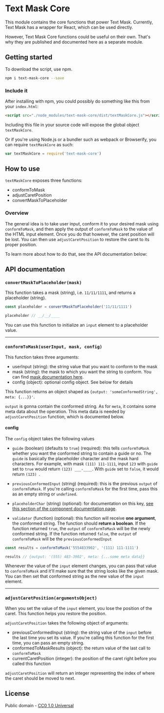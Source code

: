 # Text Mask Core

This module contains the core functions that power Text Mask. Currently, Text Mask
has a wrapper for React, which can be used directly.

However, Text Mask Core functions could be useful on their own. That's why they are published
and documented here as a separate module.

## Getting started

To download the script, use npm.

```bash
npm i text-mask-core --save
```

### Include it

After installing with npm, you could possibly do something like this from your `index.html`:

```html
<script src="./node_modules/text-mask-core/dist/textMaskCore.js"></script>
```

Including this file in your source code will expose the global object `textMaskCore`.

Or if you're using Node.js or a bundler such as webpack or Browserify, you can require
`textMaskCore` as such:

```js
var textMaskCore = require('text-mask-core')
```

## How to use

`textMaskCore` exposes three functions:

* conformToMask
* adjustCaretPosition
* convertMaskToPlaceholder

### Overview

The general idea is to take user input, conform it to your desired mask using `conformToMask`,
and then apply the output of `conformToMask` to the value of the HTML input element.
Once you do that however, the caret position will be lost. You can then use `adjustCaretPosition`
to restore the caret to its proper position.

To learn more about how to do that, see the API documentation below:

## API documentation

### `convertMaskToPlaceholder(mask)`

This function takes a mask (string), i.e. `11/11/1111`, and returns a placeholder (string).

```js
const placeholder = convertMaskToPlaceholder('11/11/1111')

placeholder // __/__/____
```

You can use this function to initialize an `input` element to a placeholder value.

---

### `conformToMask(userInput, mask, config)`

This function takes three arguments:

* userInput (string): the string value that you want to conform to the mask
* mask (string): the mask to which you want the string to conform. You can find
[mask documentation here](https://github.com/msafi/text-mask/blob/master/componentDocumentation.md#readme).
* config (object): optional config object. See below for details

This function returns an object shaped as `{output: 'someConformedString', meta: {...}}'`.

`output` is gonna contain the conformed string. As for `meta`, it contains some meta data
about the operation. This meta data is needed by `adjustCaretPosition` function,
which is documented below.

#### config

The `config` object takes the following values

* `guide` (boolean) (defaults to `true`) (required): this tells `conformToMask` whether you want the conformed
string to contain a guide or no. The `guide` is basically the placeholder character and the
mask hard characters. For example, with mask `(111) 111-1111`, input `123` with `guide` set to
`true` would return `(123) ___-____`. With `guide` set to `false`, it would return `(123) `.

* `previousConformedInput` (string) (required): this is the previous `output` of `conformToMask`.
If you're calling `conformToMask` for the first time, pass this as an empty string or `undefined`.

* `placeholderChar` (string) (optional): for documentation on this key, [see this section of the component
documentation page](https://github.com/msafi/text-mask/blob/master/componentDocumentation.md#placeholderChar).

* `validator` (function) (optional): this function will receive **one
argument**, the conformed string. The function should **return a boolean**. If the function returned
`true`, the `output` of `conformToMask` will be the newly conformed string. If the function returned
`false`, the `output` of `conformToMask` will be the `previousConformedInput`

```js
const results = conformToMask('5554833902', '(111) 111-1111')

results // {output: '(555) 483-3902', meta: {...some meta data}}
```

Whenever the value of the `input` element changes, you can pass that value to `conformToMask`
and it'll make sure that the string looks like the given mask. You can then set that conformed
string as the new value of the `input` element.

---

### `adjustCaretPosition(argumentsObject)`

When you set the value of the `input` element, you lose the position of the caret. This function
helps you restore the position.

`adjustCaretPosition` takes the following object of arguments:

* previousConformedInput (string): the string value of the `input` before the last time you set
its value. If you're calling this function for the first time, you can pass an empty string.
* conformedToMaskResults (object): the return value of the last call to `conformToMask`
* currentCaretPosition (integer): the position of the caret right before you called this
function

`adjustCaretPosition` will return an integer representing the index of where the caret should be
moved to next.

## License

Public domain - [CC0 1.0 Universal](https://creativecommons.org/publicdomain/zero/1.0/)
